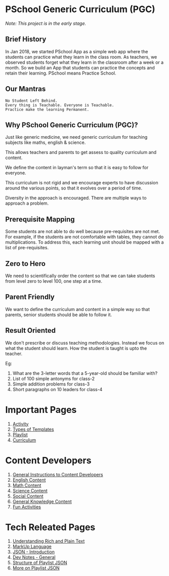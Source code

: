 # PSchool Generic Curriculum (PGC)

_Note: This project is in the early stage._

## Brief History

In Jan 2018, we started PSchool App as a simple web app where the students can
practice what they learn in the class room. As teachers, we observed students
forget what they learn in the classroom after a week or a month. So we build an
App that students can practice the concepts and retain their learning. PSchool
means Practice School.

## Our Mantras

```
No Student Left Behind.
Every thing is Teachable. Everyone is Teachable.
Practice make the learning Permanent.
```

## Why PSchool Generic Curriculum (PGC)?

Just like generic medicine, we need generic curriculum for teaching subjects
like maths, english & science.

This allows teachers and parents to get assess to quality curriculum and
content.

We define the content in layman's term so that it is easy to follow for
everyone.

This curriculum is not rigid and we encourage experts to have discussion around
the various points, so that it evolves over a period of time.

Diversity in the approach is encouraged. There are multiple ways to approach a
problem.

## Prerequisite Mapping

Some students are not able to do well because pre-requisites are not met. For
example, if the students are not comfortable with tables, they cannot do
multiplications. To address this, each learning unit should be mapped with a
list of pre-requisites.

## Zero to Hero

We need to scientifically order the content so that we can take students from
level zero to level 100, one step at a time.

## Parent Friendly

We want to define the curriculum and content in a simple way so that parents,
senior students should be able to follow it.

## Result Oriented

We don't prescribe or discuss teaching methodologies. Instead we focus on what
the student should learn. How the student is taught is upto the teacher.

Eg:

1. What are the 3-letter words that a 5-year-old should be familiar with?
2. List of 100 simple antonyms for class-2
3. Simple addition problems for class-3
4. Short paragraphs on 10 leaders for class-4

# Important Pages

1. [Activity](/guidelines/activity.md)
2. [Types of Templates](/guidelines/templates.md)
3. [Playlist](/guidelines/playlist.md)
4. [Curriculum](/guidelines/curriculum.md)

# Content Developers

1. [General Instructions to Content Developers](/guidelines/instructions.md)
2. [English Content](/guidelines/english.md)
3. [Math Content](/math/README.md)
4. [Science Content](/science/README.md)
5. [Social Content](/social/README.md)
6. [General Knowledge Content](/gk/README.md)
7. [Fun Activities](/fun/README.md)

# Tech Releated Pages

1. [Understanding Rich and Plain Text](/guidelines/tech/rich-vs-plain-text.md)
2. [MarkUp Language](/guidelines/tech/markdown.md)
3. [JSON - Introduction](/guidelines/tech/json-introduction.md)
4. [Dev Notes - General](/guidelines/tech/dev-notes.md)
5. [Structure of Playlist JSON](/guidelines/tech/playlist-structure.md)
6. [More on Playlist JSON](/guidelines/tech/playlist-structure-2.md)
